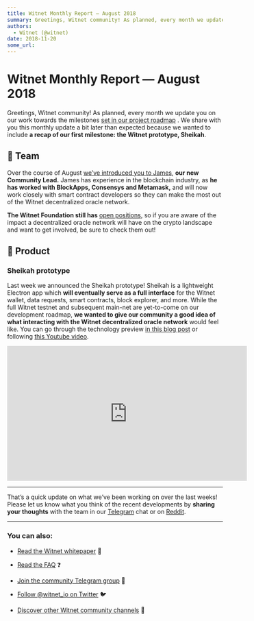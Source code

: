 ```yaml
---
title: Witnet Monthly Report — August 2018
summary: Greetings, Witnet community! As planned, every month we update you on our work towards the milestones set in our project roadmap . We share with you this monthly update a bit later than expected because we wanted to include a recap of our first milestone- the Witnet prototype, Sheikah. 💜 Team Over the course of August we’ve introduced you to James, our new Community Lead. James has experience in the blockchain industry, as he has worked with BlockApps, Consensys and Metamask, and will now work
authors:
  - Witnet (@witnet)
date: 2018-11-20
some_url: 
---
```


# Witnet Monthly Report — August 2018


Greetings, Witnet community! As planned, every month we update you on our work towards the milestones 
[set in our project roadmap](https://republic.co/witnet)
 . We share with you this monthly update a bit later than expected because we wanted to include 
**a recap of our first milestone: the Witnet prototype, Sheikah**.

## 💜 Team
Over the course of August 
[we’ve introduced you to James](https://medium.com/witnet/team-insights-james-witnets-community-lead-3e86df746073), 
**our new Community Lead.**
 James has experience in the blockchain industry, as 
**he has worked with BlockApps, Consensys and Metamask,**
 and will now work closely with smart contract developers so they can make the most out of the Witnet decentralized oracle network.
 
**The Witnet Foundation still has** [open positions](https://angel.co/witnet-foundation-1/jobs), so if you are aware of the impact a decentralized oracle network will have on the crypto landscape and want to get involved, be sure to check them out!

## 🔧 Product

### Sheikah prototype
Last week we announced the Sheikah prototype! Sheikah is a lightweight Electron app which 
**will eventually serve as a full interface**
 for the Witnet wallet, data requests, smart contracts, block explorer, and more.
While the full Witnet testnet and subsequent main-net are yet-to-come on our development roadmap, 
**we wanted to give our community a good idea of what interacting with the Witnet decentralized oracle network**
 would feel like. You can go through the technology preview 
[in this blog post](https://medium.com/witnet/welcome-to-sheikah-5b658d4815c8)
 or following 
[this Youtube video](https://www.youtube.com/watch?v=ZBYjc4SaDzw).

<iframe width="560" height="315" src="https://www.youtube.com/embed/ZBYjc4SaDzw" frameborder="0" allow="accelerometer; autoplay; encrypted-media; gyroscope; picture-in-picture" allowfullscreen></iframe>

----

That’s a quick update on what we’ve been working on over the last weeks! Please let us know what you think of the recent developments by 
**sharing your thoughts**
 with the team in our 
[Telegram](https://t.me/witnetio)
 chat or on 
[Reddit](https://reddit.com/r/witnet).

----


### You can also:



 *  [Read the Witnet whitepaper](https://witnet.io/static/witnet-whitepaper.pdf) 📃

 *  [Read the FAQ](https://witnet.io/#/faq) ❓

 *  [Join the community Telegram group](https://t.me/witnetio) 💬

 *  [Follow @witnet_io on Twitter](https://twitter.com/witnet_io) 🐦

 *  [Discover other Witnet community channels](https://witnet.io/#/contact) 👥
